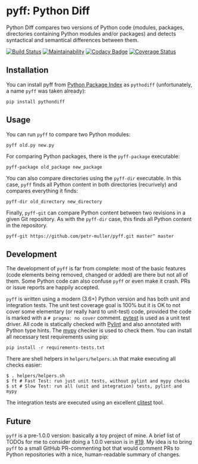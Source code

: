 # pyff: Python Diff

Python Diff compares two versions of Python code (modules, packages,
directories containing Python modules and/or packages) and detects syntactical
and semantical differences between them.

[![Build Status](https://travis-ci.org/petr-muller/pyff.svg?branch=master)](https://travis-ci.org/petr-muller/pyff) [![Maintainability](https://api.codeclimate.com/v1/badges/bb1aa4b86fed8097aa0f/maintainability)](https://codeclimate.com/github/petr-muller/pyff/maintainability) [![Codacy Badge](https://api.codacy.com/project/badge/Grade/b970a7c6c6314ab3b28bddaeab523457)](https://www.codacy.com/app/afri/pyff?utm_source=github.com&amp;utm_medium=referral&amp;utm_content=petr-muller/pyff&amp;utm_campaign=Badge_Grade) [![Coverage Status](https://coveralls.io/repos/github/petr-muller/pyff/badge.svg?branch=master)](https://coveralls.io/github/petr-muller/pyff?branch=master)

## Installation

You can install pyff from [Python Package Index](https://pypi.org/) as
`pythodiff` (unfortunately, a name `pyff` was taken already):

```
pip install pythondiff
```

## Usage

You can run `pyff` to compare two Python modules:

```
pyff old.py new.py
```

For comparing Python packages, there is the `pyff-package` executable:

```
pyff-package old_package new_package
```

You can also compare directories using the `pyff-dir` executable. In this case,
`pyff` finds all Python content in both directories (recurively) and compares
everything it finds:

```
pyff-dir old_directory new_directory
```

Finally, `pyff-git` can compare Python content between two revisions in a given
Git repository. As with the `pyff-dir` case, this finds all Python content in
the repository.

```
pyff-git https://github.com/petr-muller/pyff.git master^ master
```

## Development

The development of `pyff` is far from complete: most of the basic features (code
elements being removed, changed or added) are there but not all of them. Some
Python code can also confuse `pyff` or even make it crash. PRs or issue reports
are happily accepted.

`pyff` is written using a modern (3.6+) Python version and has both unit and
integration tests. The unit test coverage goal is 100% but it is OK to not cover
some elementary (or really hard to unit-test) code, provided the code is marked
with a `# pragma: no cover` comment. [pytest](https://pytest.org) is used as a
unit test driver. All code is statically checked with
[Pylint](https://www.pylint.org/) and also annotated with Python type hints. The
[mypy](http://mypy-lang.org/) checker is used to check them. You can install all
necessary test requirements using pip:

```
pip install -r requirements-tests.txt
```

There are shell helpers in `helpers/helpers.sh` that make
executing all checks easier:

```
$ . helpers/helpers.sh
$ ft # Fast Test: run just unit tests, without pylint and mypy checks
$ st # Slow Test: run all (unit and integration) tests, pylint and mypy
```

The integration tests are executed using an excellent
[clitest](https://github.com/aureliojargas/clitest) tool.

## Future

`pyff` is a pre-1.0.0 version: basically a toy project of mine. A brief list of
TODOs for me to consider doing a 1.0.0 version is in [#19](#19). My idea is to
bring `pyff` to a small GitHub PR-commenting bot that would comment PRs to
Python repositories with a nice, human-readable summary of changes.
